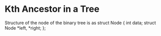# Kth Ancestor in a Tree

Structure of the node of the binary tree is as
struct Node
{
	int data;
	struct Node *left, *right;
};